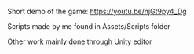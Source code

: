 Short demo of the game: https://youtu.be/njGt9py4_Dg

Scripts made by me found in Assets/Scripts folder

Other work mainly done through Unity editor
